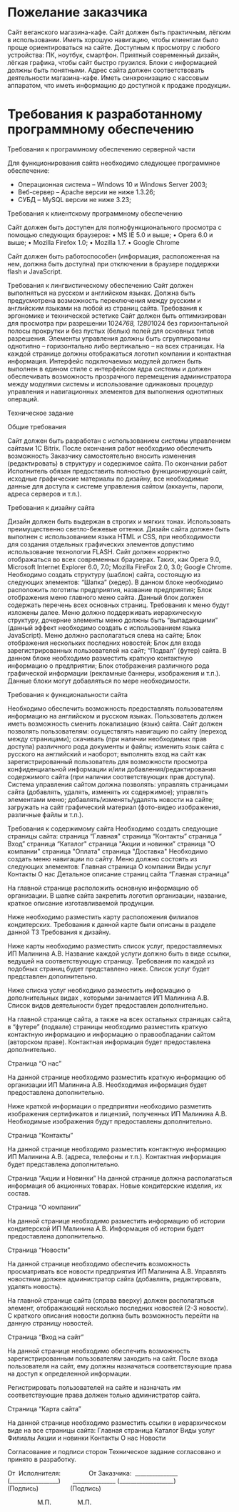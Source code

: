 # Пожелание заказчика

Сайт веганского магазина-кафе. Сайт должен быть практичным, лёгким в использовании.
Иметь хорошую навигацию, чтобы клиентам было проще ориентироваться на сайте. Доступным к просмотру с любого устройства: ПК, ноутбук, смартфон. Приятный современный дизайн, лёгкая графика, чтобы сайт быстро грузился. Блоки с информацией должны быть понятными. Адрес сайта должен соответствовать деятельности магазина-кафе. Иметь синхронизацию с кассовым аппаратом, что иметь информацию до доступной к продаже продукции.

# Требования к разработанному программному обеспечению

Требования к программному обеспечению серверной части

Для функционирования сайта необходимо следующее программное обеспечение:
- Операционная система – Windows 10 и Windows Server 2003;
- Веб-сервер – Apache версии не ниже 1.3.26;
- СУБД – MySQL версии не ниже 3.23; 

Требования к клиентскому программному обеспечению

Сайт должен быть доступен для полнофункционального просмотра с помощью следующих браузеров:
• MS IE 5.0 и выше;
• Opera 6.0 и выше;
• Mozilla Firefox 1.0;
• Mozilla 1.7.
• Google Chrome

Сайт должен быть работоспособен (информация, расположенная на нем, должна быть доступна) при отключении в браузере поддержки flash и JavaScript. 

Требования к лингвистическому обеспечению
Сайт должен выполняться на русском и английском языках. Должна быть предусмотрена возможность переключения между русским и английским языками на любой из страниц сайта.
Требования к эргономике и технической эстетике
Сайт должен быть оптимизирован для просмотра при разрешении 1024*768, 1280*1024 без горизонтальной полосы прокрутки и без пустых (белых) полей для основных типов разрешения.
Элементы управления должны быть сгруппированы однотипно – горизонтально либо вертикально – на всех страницах.
На каждой странице должны отображаться логотип компании и контактная информация.
Интерфейс подключаемых модулей должен быть выполнен в едином стиле с интерфейсом ядра системы и должен обеспечивать возможность прозрачного перемещения администратора между модулями системы и использование одинаковых процедур управления и навигационных элементов для выполнения однотипных операций.





Техническое задание

Общие требования

Сайт должен быть разработан с использованием системы управлением сайтами 1С Bitrix. После окончания работ необходимо обеспечить возможность Заказчику самостоятельно вносить изменения (редактировать) в структуру и содержимое сайта.
По окончании работ Исполнитель обязан предоставить полностью функционирующий сайт, исходные графические материалы по дизайну, все необходимые данные для доступа к системе управления сайтом (аккаунты, пароли, адреса серверов и т.п.).

Требования к дизайну сайта

Дизайн должен быть выдержан в строгих и мягких тонах. Использовать преимущественно светло-бежевые оттенки. Дизайн сайта должен быть выполнен с использованием языка HTML и CSS, при необходимости для создания отдельных графических элементов допустимо использование технологии FLASH.
Сайт должен корректно отображаться во всех современных браузерах. Таких, как Opera 9.0, Microsoft Internet Explorer 6.0, 7.0; Mozilla FireFox 2.0, 3.0; Google Chrome.
Необходимо создать структуру (шаблон) сайта, состоящую из следующих элементов:
“Шапка” (хедер). В данном блоке необходимо расположить логотипы предприятия, название предприятия;
Блок отображения меню главного меню сайта. Данный блок должен содержать перечень всех основных страниц. Требования к меню будут изложены далее. Меню должно поддерживать иерархическую структуру, дочерние элементы меню должны быть “выпадающими” (данный эффект необходимо создать с использованием языка JavaScript). Меню должно располагаться слева на сайте;
Блок отображения нескольких последних новостей;
Блок для входа зарегистрированных пользователей на сайт;
“Подвал” (футер) сайта. В данном блоке необходимо разместить краткую контактную информацию о предприятии;
Блок отображения различного рода графической информации (рекламные баннеры, изображения и т.п.). Данные блоки могут добавляться по мере необходимости.


Требования к функциональности сайта

Необходимо обеспечить возможность предоставлять пользователям информацию на английском и русском языках. Пользователь должен иметь возможность сменить локализацию (язык) сайта.
Сайт должен позволять пользователям:
осуществлять навигацию по сайту (переход между страницами);
скачивать (при наличии необходимых прав доступа) различного рода документы и файлы;
изменить язык сайта с русского на английский и наоборот;
выполнять вход на сайт как зарегистрированный пользователь для возможности просмотра конфиденциальной информации и/или добавления/редактирования содержимого сайта (при наличии соответствующих прав доступа).
Система управления сайтом должна позволять:
управлять страницами сайта (добавлять, удалять, изменять их содержимое);
управлять элементами меню;
добавлять/изменять/удалять новости на сайте;
загружать на сайт графический материал (фото-видео изображения, различные файлы и т.п.).
 
Требования к содержимому сайта
Необходимо создать следующие страницы сайта:
страница “Главная"
страница “Контакты”
страница “ Вход”
страница “Каталог"
страница "Акции и новинки”
страница "О компании"
страница "Оплата"
страница "Доставка"
Необходимо создать меню навигации по сайту. Меню должно состоять из следующих элементов:
Главная страница
О компании
Виды услуг
Контакты
О нас 
Детальное описание страниц сайта
“Главная страница”

На главной странице расположить основную информацию об организации.
 В шапке сайта закрепить логотип организации, название, краткое описание изготавливаемой продукции.

Ниже необходимо разместить карту расположения филиалов кондитерских. Требования к данной карте были описаны в разделе данной ТЗ Требования к дизайну.

Ниже карты необходимо разместить список услуг, предоставляемых ИП Малинина А.В.  Название каждой услуги должно быть в виде ссылки, ведущей на соответствующую страницу. Требования по каждой из подобных страниц будет представлено ниже. Список услуг будет представлен дополнительно.

Ниже списка услуг необходимо разместить информацию о дополнительных видах , которыми занимается ИП Малинина А.В. Список видов деятельности будет предоставлен дополнительно.

На главной странице сайта, а также на всех остальных страницах сайта, в “футере” (подвале) страницы необходимо разместить краткую контактную информацию и информацию о правообладании сайтом (авторском праве). Контактная информация будет предоставлена дополнительно.




Страница “О нас”

На данной странице необходимо разместить краткую информацию об организации ИП Малинина А.В.  Необходимая информация будет предоставлена дополнительно.

Ниже краткой информации о предприятии необходимо разметить изображения сертификатов и лицензий, полученных ИП Малинина А.В.  Необходимые изображения будут предоставлены дополнительно.

Страница “Контакты”

На данной странице необходимо разместить контактную информацию ИП Малинина А.В.   (адреса, телефоны и т.п.). Контактная информация будет представлена дополнительно.


Страница “Акции и Новинки”
На данной странице должна располагаться информация об акционных товарах. Новые кондитерские изделия, их состав.

Страница “О компании”

На данной странице необходимо разместить информацию об истории кондитерской ИП Малинина А.В.  Информация об истории будет предоставлена дополнительно.

Страница “Новости”

На данной странице необходимо обеспечить возможность просматривать все новости предприятия ИП Малинина А.В. Управлять новостями должен администратор сайта (добавлять, редактировать, удалять новость).

На главной странице сайта (справа вверху) должен располагаться элемент, отображающий несколько последних новостей (2-3 новости). С краткого описания новости должна быть возможность перейти на данную страницу новостей. 


Страница “Вход на сайт”

На данной странице необходимо обеспечить возможность зарегистрированным пользователям заходить на сайт. После входа пользователя на сайт, ему должны назначаться соответствующие права на доступ к определенной информации.

Регистрировать пользователей на сайте и назначать им соответствующие права должен только администратор сайта.


Страница “Карта сайта”

На данной странице необходимо разместить ссылки в иерархическом виде на все страницы сайта:
Главная страница
Каталог
Виды услуг
Филиалы
Акции и новинки
Контакты
О нас
Новости



Согласование и подписи сторон
Техническое задание согласовано и принято в разработку.

От  Исполнителя:                				От Заказчика: 
_______________ (_________________)      		 _______________ (___________________)
           (Подпись)                  					(Подпись) 
         

         
        М.П.               						М.П.


